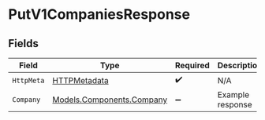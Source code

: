 # PutV1CompaniesResponse


## Fields

| Field                                                           | Type                                                            | Required                                                        | Description                                                     |
| --------------------------------------------------------------- | --------------------------------------------------------------- | --------------------------------------------------------------- | --------------------------------------------------------------- |
| `HttpMeta`                                                      | [HTTPMetadata](../../Models/Components/HTTPMetadata.md)         | :heavy_check_mark:                                              | N/A                                                             |
| `Company`                                                       | [Models.Components.Company](../../Models/Components/Company.md) | :heavy_minus_sign:                                              | Example response                                                |
